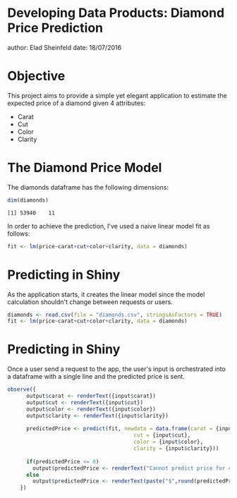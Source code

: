 Developing Data Products: Diamond Price Prediction
========================================================
author: Elad Sheinfeld
date: 18/07/2016

Objective
========================================================
This project aims to provide a simple yet elegant application to estimate the expected price of a diamond given 4 attributes:
* Carat
* Cut
* Color
* Clarity

The Diamond Price Model
========================================================

The diamonds dataframe has the following dimensions:

```r
dim(diamonds)
```

```
[1] 53940    11
```
In order to achieve the prediction, I've used a naive linear model fit as follows:

```r
fit <- lm(price~carat+cut+color+clarity, data = diamonds)
```

Predicting in Shiny
========================================================
As the application starts, it creates the linear model since the model calculation shouldn't change between requests or users.

```r
diamonds <- read.csv(file = "diamonds.csv", stringsAsFactors = TRUE)
fit <- lm(price~carat+cut+color+clarity, data = diamonds)
```
Predicting in Shiny
========================================================
Once a user send a request to the app, the user's input is orchestrated into a dataframe with a single line and the predicted price is sent.


```r
observe({
      output$carat <- renderText({input$carat})
      output$cut <- renderText({input$cut})
      output$color <- renderText({input$color})
      output$clarity <- renderText({input$clarity})
      
      predictedPrice <- predict(fit, newdata = data.frame(carat = {input$carat},
                                        cut = {input$cut},
                                        color = {input$color},
                                        clarity = {input$clarity}))
      
      if(predictedPrice <= 0)
        output$predictedPrice <- renderText("Cannot predict price for chosen arguments")
      else
        output$predictedPrice <- renderText(paste("$",round(predictedPrice,2),sep = ""))
    })
```
